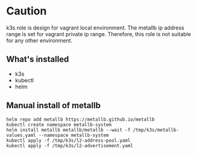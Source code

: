 # Caution
k3s role is design for vagrant local environment. The metallb ip address range is set for vagrant private ip range. Therefore, this role is not suitable for any other environment.

## What's installed

* k3s
* kubectl
* helm

## Manual install of metallb
```
helm repo add metallb https://metallb.github.io/metallb
kubectl create namespace metallb-system
helm install metallb metallb/metallb --wait -f /tmp/k3s/metallb-values.yaml --namespace metallb-system
kubectl apply -f /tmp/k3s/l2-address-pool.yaml
kubectl apply -f /tmp/k3s/l2-advertisement.yaml
```